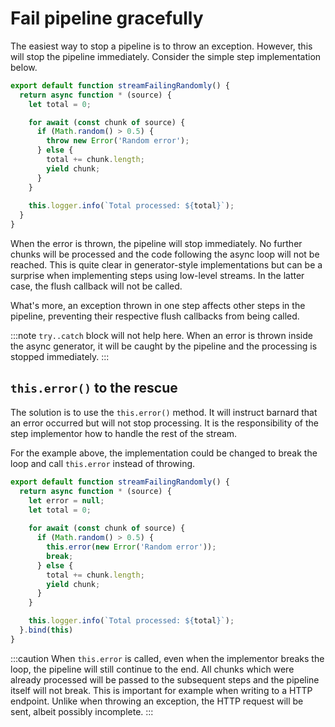 # Fail pipeline gracefully

The easiest way to stop a pipeline is to throw an exception. However, this will stop the pipeline immediately.
Consider the simple step implementation below.

```js
export default function streamFailingRandomly() {
  return async function * (source) {
    let total = 0;

    for await (const chunk of source) {
      if (Math.random() > 0.5) {
        throw new Error('Random error');
      } else {
        total += chunk.length;
        yield chunk;
      }
    }
   
    this.logger.info(`Total processed: ${total}`);
  }
}
```

When the error is thrown, the pipeline will stop immediately. No further chunks will be processed and the code following
the async loop will not be reached.
This is quite clear in generator-style implementations but can be a surprise when implementing steps using low-level streams. 
In the latter case, the flush callback will not be called.

What's more, an exception thrown in one step affects other steps in the pipeline, preventing their respective flush
callbacks from being called.

:::note
`try..catch` block will not help here. When an error is thrown inside the async generator, it will be caught by the
pipeline and the processing is stopped immediately.
:::

## `this.error()` to the rescue

The solution is to use the `this.error()` method. It will instruct barnard that an error occurred but will not stop
processing. It is the responsibility of the step implementor how to handle the rest of the stream.

For the example above, the implementation could be changed to break the loop and call `this.error` instead of throwing.

```js
export default function streamFailingRandomly() {
  return async function * (source) {
    let error = null;
    let total = 0;
    
    for await (const chunk of source) {
      if (Math.random() > 0.5) {
        this.error(new Error('Random error'));
        break;
      } else {
        total += chunk.length;
        yield chunk;
      }
    }

    this.logger.info(`Total processed: ${total}`);
  }.bind(this)
}
```

:::caution
When `this.error` is called, even when the implementor breaks the loop, the pipeline will still continue to the end. 
All chunks which were already processed will be passed to the subsequent steps and the pipeline itself will not break. 
This is important for example when writing to a HTTP endpoint. Unlike when throwing an exception, the HTTP request will
be sent, albeit possibly incomplete.
:::

